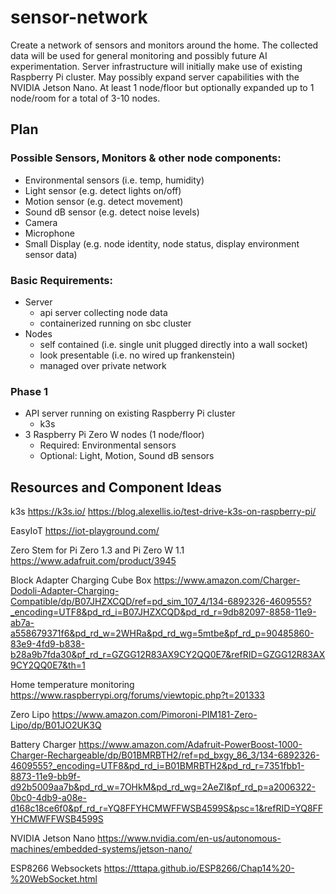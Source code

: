 # sensor-network

Create a network of sensors and monitors around the home. The collected data will be used for general monitoring and possibly future AI experimentation. Server infrastructure will initially make use of existing Raspberry Pi cluster. May possibly expand server capabilities with the NVIDIA Jetson Nano. At least 1 node/floor but optionally expanded up to 1 node/room for a total of 3-10 nodes.

## Plan

### Possible Sensors, Monitors & other node components:
* Environmental sensors (i.e. temp, humidity)
* Light sensor (e.g. detect lights on/off)
* Motion sensor (e.g. detect movement)
* Sound dB sensor (e.g. detect noise levels)
* Camera 
* Microphone 
* Small Display (e.g. node identity, node status, display environment sensor data)

### Basic Requirements:
* Server
  * api server collecting node data
  * containerized running on sbc cluster
* Nodes
  * self contained (i.e. single unit plugged directly into a wall socket)
  * look presentable (i.e. no wired up frankenstein)
  * managed over private network

### Phase 1
* API server running on existing Raspberry Pi cluster
  * k3s
* 3 Raspberry Pi Zero W nodes (1 node/floor)
  * Required: Environmental sensors
  * Optional: Light, Motion, Sound dB sensors


## Resources and Component Ideas

k3s
https://k3s.io/
https://blog.alexellis.io/test-drive-k3s-on-raspberry-pi/

EasyIoT
https://iot-playground.com/

Zero Stem for Pi Zero 1.3 and Pi Zero W 1.1
https://www.adafruit.com/product/3945

Block Adapter Charging Cube Box
https://www.amazon.com/Charger-Dodoli-Adapter-Charging-Compatible/dp/B07JHZXCQD/ref=pd_sim_107_4/134-6892326-4609555?_encoding=UTF8&pd_rd_i=B07JHZXCQD&pd_rd_r=9db82097-8858-11e9-ab7a-a558679371f6&pd_rd_w=2WHRa&pd_rd_wg=5mtbe&pf_rd_p=90485860-83e9-4fd9-b838-b28a9b7fda30&pf_rd_r=GZGG12R83AX9CY2QQ0E7&refRID=GZGG12R83AX9CY2QQ0E7&th=1

Home temperature monitoring
https://www.raspberrypi.org/forums/viewtopic.php?t=201333

Zero Lipo
https://www.amazon.com/Pimoroni-PIM181-Zero-Lipo/dp/B01JO2UK3Q

Battery Charger
https://www.amazon.com/Adafruit-PowerBoost-1000-Charger-Rechargeable/dp/B01BMRBTH2/ref=pd_bxgy_86_3/134-6892326-4609555?_encoding=UTF8&pd_rd_i=B01BMRBTH2&pd_rd_r=7351fbb1-8873-11e9-bb9f-d92b5009aa7b&pd_rd_w=7OHkM&pd_rd_wg=2AeZI&pf_rd_p=a2006322-0bc0-4db9-a08e-d168c18ce6f0&pf_rd_r=YQ8FFYHCMWFFWSB4599S&psc=1&refRID=YQ8FFYHCMWFFWSB4599S

NVIDIA Jetson Nano
https://www.nvidia.com/en-us/autonomous-machines/embedded-systems/jetson-nano/

ESP8266 Websockets
https://tttapa.github.io/ESP8266/Chap14%20-%20WebSocket.html
